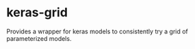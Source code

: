 # keras-grid
Provides a wrapper for keras models to consistently try a grid of parameterized models.
